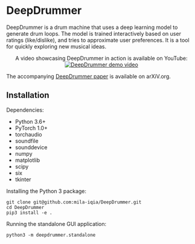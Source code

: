 # DeepDrummer

DeepDrummer is a drum machine that uses a deep learning model to generate drum loops. The model is trained interactively based on user ratings (like/dislike), and tries to approximate user preferences. It is a tool for quickly exploring new musical ideas.

<p align="center">
A video showcasing DeepDrummer in action is available on YouTube:
<a href="https://www.youtube.com/watch?v=EPKsUf5YBeM"><img src="https://img.youtube.com/vi/EPKsUf5YBeM/0.jpg" alt="DeepDrummer demo video"></a>
</p>

The accompanying [DeepDrummer paper](https://arxiv.org/abs/2008.04391) is available on arXiV.org.

## Installation

Dependencies:
- Python 3.6+
- PyTorch 1.0+
- torchaudio
- soundfile
- sounddevice
- numpy
- matplotlib
- scipy
- six
- tkinter

Installing the Python 3 package:

```
git clone git@github.com:mila-iqia/DeepDrummer.git
cd DeepDrummer
pip3 install -e .
```

Running the standalone GUI application:
```
python3 -m deepdrummer.standalone
```
